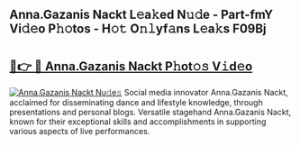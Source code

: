 ## Anna.Gazanis Nackt L𝚎a𝚔ed N𝚞𝚍e - Part-fmY Vi𝚍𝚎o P𝚑𝚘tos - H𝚘𝚝 O𝚗𝚕yf𝚊ns L𝚎a𝚔s F09Bj

# <h2><a href="http://kf5f9z.oniu.top/?m=Anna.Gazanis+Nackt">🔗👉 🔴 Anna.Gazanis Nackt P𝚑ot𝚘𝚜 V𝚒d𝚎o</a></h2>

[![Anna.Gazanis Nackt Nu𝚍e𝚜](https://i.imgur.com/0qMVB7G.gif)](http://kf5f9z.oniu.top/?m=Anna.Gazanis+Nackt)
Social media innovator Anna.Gazanis Nackt, acclaimed for disseminating dance and lifestyle knowledge, through presentations and personal blogs. Versatile stagehand Anna.Gazanis Nackt, known for their exceptional skills and accomplishments in supporting various aspects of live performances.  

